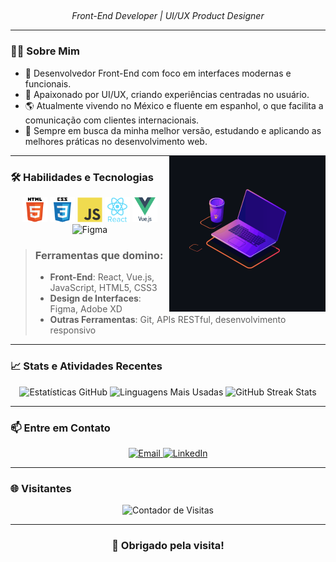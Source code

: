 <h2 align="center">
  <span id="typed"></span>
</h2>

<p align="center">
  <em>Front-End Developer | UI/UX Product Designer</em>
</p>

---

### 👨‍💻 Sobre Mim

<div class="section">
  <ul>
    <li>💼 Desenvolvedor Front-End com foco em interfaces modernas e funcionais.</li>
    <li>🎨 Apaixonado por UI/UX, criando experiências centradas no usuário.</li>
    <li>🌎 Atualmente vivendo no México e fluente em espanhol, o que facilita a comunicação com clientes internacionais.</li>
    <li>🚀 Sempre em busca da minha melhor versão, estudando e aplicando as melhores práticas no desenvolvimento web.</li>
  </ul>
  <img align="right" src="./imagem/ani.gif" width="250" alt="Animação ilustrativa" />
</div>

---

### 🛠️ Habilidades e Tecnologias

<div class="section">
  <p align="center" class="tech-icons">
    <img src="https://raw.githubusercontent.com/devicons/devicon/master/icons/html5/html5-original-wordmark.svg" alt="HTML5" width="40" height="40" />
    <img src="https://raw.githubusercontent.com/devicons/devicon/master/icons/css3/css3-original-wordmark.svg" alt="CSS3" width="40" height="40" />
    <img src="https://raw.githubusercontent.com/devicons/devicon/master/icons/javascript/javascript-original.svg" alt="JavaScript" width="40" height="40" />
    <img src="https://raw.githubusercontent.com/devicons/devicon/master/icons/react/react-original-wordmark.svg" alt="React" width="40" height="40" />
    <img src="https://raw.githubusercontent.com/devicons/devicon/master/icons/vuejs/vuejs-original-wordmark.svg" alt="Vue.js" width="40" height="40" />
    <img src="https://www.vectorlogo.zone/logos/figma/figma-icon.svg" alt="Figma" width="40" height="40" />
  </p>
</div>

> ### Ferramentas que domino:
> - **Front-End**: React, Vue.js, JavaScript, HTML5, CSS3
> - **Design de Interfaces**: Figma, Adobe XD
> - **Outras Ferramentas**: Git, APIs RESTful, desenvolvimento responsivo

---

### 📈 Stats e Atividades Recentes

<div class="section" align="center">
  <img height="150em" src="https://github-readme-stats.vercel.app/api?username=Marcos26-tech&show_icons=true&theme=dracula" alt="Estatísticas GitHub" />
  <img height="150em" src="https://github-readme-stats.vercel.app/api/top-langs/?username=Marcos26-tech&layout=compact&theme=dracula" alt="Linguagens Mais Usadas" />
  <img src="https://github-readme-streak-stats.herokuapp.com/?user=Marcos26-tech&theme=dracula" alt="GitHub Streak Stats" />
</div>

---

### 📫 Entre em Contato

<div class="section" align="center">
  <a href="mailto:markomaciell@gmail.com" target="blank">
    <img src="https://upload.wikimedia.org/wikipedia/commons/7/7e/Gmail_icon_%282020%29.svg" alt="Email" height="30" width="40" />
  </a>
  <a href="https://www.linkedin.com/in/markomaciell/" target="blank">
    <img src="https://raw.githubusercontent.com/rahuldkjain/github-profile-readme-generator/master/src/images/icons/Social/linked-in-alt.svg" alt="LinkedIn" height="30" width="40" />
  </a>
</div>

---

### 🌐 Visitantes

<div class="section" align="center">
  <img src="https://komarev.com/ghpvc/?username=Marcos26-tech&label=Profile%20views&color=0e75b6&style=flat" alt="Contador de Visitas" />
</div>

---

<h3 align="center" class="section">👋 Obrigado pela visita!</h3>

<!-- Animações e Scripts -->

<!-- Typed.js para Texto Animado -->
<script src="https://cdn.jsdelivr.net/npm/typed.js@2.0.12"></script>
<script>
  new Typed('#typed', {
    strings: ["Olá, eu sou o Marcos Maciel!", "Front-End Developer", "UI/UX Product Designer", "Aspirando a Ser o Melhor"],
    typeSpeed: 50,
    backSpeed: 25,
    loop: true
  });
</script>

<!-- Efeito de Zoom ao Passar o Mouse nos Ícones -->
<style>
  .tech-icons img:hover {
    transform: scale(1.2);
    transition: transform 0.2s ease-in-out;
  }
</style>

<!-- Lottie para Animações SVG -->
<div align="center">
  <lottie-player src="https://assets10.lottiefiles.com/packages/lf20_touohxv0.json"  background="transparent"  speed="1"  style="width: 100px; height: 100px;"  loop  autoplay></lottie-player>
  <script src="https://unpkg.com/@lottiefiles/lottie-player@latest/dist/lottie-player.js"></script>
</div>

<!-- ScrollReveal para Aparecimento Gradual de Seções -->
<script src="https://unpkg.com/scrollreveal"></script>
<script>
  ScrollReveal().reveal('.section', { 
    distance: '50px',
    duration: 800,
    easing: 'ease-out',
    origin: 'bottom'
  });
</script>
